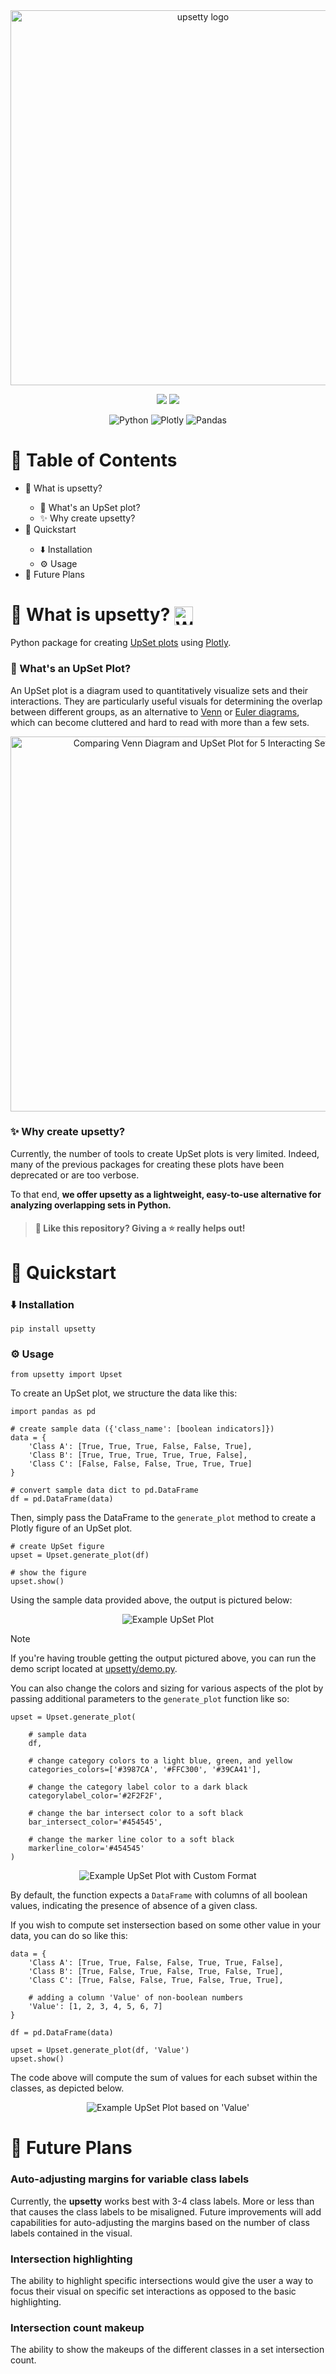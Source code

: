 <div align="center">
    <img width="600px" src="upsetty/public/images/readme/assets/logo.png" alt="upsetty logo">

</div>

<p align="center">
    <img src="https://img.shields.io/badge/Latest_release-v0.1.3-blue?logo=GitHub&logoColor=white&labelColor=black&color=%23e12a61">
    <img src="https://img.shields.io/badge/Downloads-411-blue?logo=GitHub&logoColor=white&labelColor=black&color=%235596d0">
</p>

<div align="center">
<img src="https://img.shields.io/badge/python-3670A0?style=for-the-badge&logo=python&logoColor=ffdd54" alt="Python">
<img src="https://img.shields.io/badge/PLOTLY-%233F4F75?style=for-the-badge&logo=plotly&logoColor=white&labelColor=%233F4F75&color=%233F4F75" alt="Plotly">
<img src="https://img.shields.io/badge/pandas-%23150458.svg?style=for-the-badge&logo=pandas&logoColor=white" alt="Pandas">
</div>

# 📖 Table of Contents

<ul>
    <a href="#🧮-what-is-upsetty" style="text-decoration:none">
        <li>🧮 What is upsetty?</li>
    </a>
        <ul>
            <a href="#🤔-whats-an-upset-plot" style="text-decoration:none">
                <li>🤔 What's an UpSet plot?</li>
            </a>
            <a href="#✨-why-create-upsetty" style="text-decoration:none">
                <li>✨ Why create upsetty?</li>
            </a>
        </ul>
    <a href="#🚀-quickstart" style="text-decoration:none">
        <li>🚀 Quickstart</li>
    </a>
        <ul>
            <a href="#⬇️-installation" style="text-decoration:none">
                <li>⬇️ Installation</li>
            </a>
            <a href="#⚙️-usage" style="text-decoration:none">
                <li>⚙️ Usage</li>
            </a>
        </ul>
    <a href="#📌-future-plans" style="text-decoration:none">
        <li>📌 Future Plans</li>
    </a>
</ul>

# 🧮 What is upsetty? <img src="upsetty/public/images/readme/assets/B_watermark.svg" height="30" align="center" alt="Watermark">

Python package for creating [UpSet plots](https://en.wikipedia.org/wiki/UpSet_Plot) using [Plotly](https://github.com/plotly/plotly.py).

### 🤔 What's an UpSet Plot?

An UpSet plot is a diagram used to quantitatively visualize sets and their interactions. They are particularly useful visuals for determining the overlap between different groups, as an alternative to [Venn](https://en.wikipedia.org/wiki/Venn_diagram) or [Euler diagrams](https://en.wikipedia.org/wiki/Euler_diagram), which can become cluttered and hard to read with more than a few sets.

<div align="center">
    <img width="600px" src="https://github.com/eskin22/upsetty/blob/main/upsetty/public/images/readme/examples/comparing_venn_and_upset.png?raw=true" alt="Comparing Venn Diagram and UpSet Plot for 5 Interacting Sets">
</div>

### ✨ Why create upsetty?

Currently, the number of tools to create UpSet plots is very limited. Indeed, many of the previous packages for creating these plots have been deprecated or are too verbose. 

To that end, **we offer upsetty as a lightweight, easy-to-use alternative for analyzing overlapping sets in Python.**

> #### 🤩 Like this repository? Giving a ⭐️ really helps out!

# 🚀 Quickstart

### ⬇️ Installation

```
pip install upsetty
```

### ⚙️ Usage

```
from upsetty import Upset
```

To create an UpSet plot, we structure the data like this: 

```
import pandas as pd

# create sample data ({'class_name': [boolean indicators]})
data = {
    'Class A': [True, True, True, False, False, True],
    'Class B': [True, True, True, True, True, False],
    'Class C': [False, False, False, True, True, True]
}

# convert sample data dict to pd.DataFrame
df = pd.DataFrame(data)
```

Then, simply pass the DataFrame to the `generate_plot` method to create a Plotly figure of an UpSet plot.

```
# create UpSet figure
upset = Upset.generate_plot(df)

# show the figure
upset.show()
```

Using the sample data provided above, the output is pictured below:

<p align="center">
    <img src='https://github.com/eskin22/upsetty/blob/main/upsetty/public/images/readme/examples/upset_chart_demo_0.png?raw=true' alt="Example UpSet Plot">
</p>

> [!NOTE]  
> If you're having trouble getting the output pictured above, you can run the demo script located at [upsetty/demo.py](upsetty/demo.py).

You can also change the colors and sizing for various aspects of the plot by passing additional parameters to the `generate_plot` function like so:

```
upset = Upset.generate_plot(
    
    # sample data
    df,

    # change category colors to a light blue, green, and yellow
    categories_colors=['#3987CA', '#FFC300', '#39CA41'],

    # change the category label color to a dark black
    categorylabel_color='#2F2F2F',

    # change the bar intersect color to a soft black
    bar_intersect_color='#454545',

    # change the marker line color to a soft black
    markerline_color='#454545'
)
```
<p align="center">
    <img src="https://github.com/eskin22/upsetty/blob/main/upsetty/public/images/readme/examples/upset_chart_demo_1.png?raw=true" alt="Example UpSet Plot with Custom Format">
</p>

By default, the function expects a `DataFrame` with columns of all boolean values, indicating the presence of absence of a given class.

If you wish to compute set instersection based on some other value in your data, you can do so like this:

```
data = {
    'Class A': [True, True, False, False, True, True, False],
    'Class B': [True, False, True, False, True, False, True],
    'Class C': [True, False, False, True, False, True, True],

    # adding a column 'Value' of non-boolean numbers
    'Value': [1, 2, 3, 4, 5, 6, 7]
}

df = pd.DataFrame(data)

upset = Upset.generate_plot(df, 'Value')
upset.show()
```

The code above will compute the sum of values for each subset within the classes, as depicted below.

<p align="center">
    <img src="https://github.com/eskin22/upsetty/blob/main/upsetty/public/images/readme/examples/upset_chart_demo_2.png?raw=true" alt="Example UpSet Plot based on 'Value'">
</p>

# 📌 Future Plans

### Auto-adjusting margins for variable class labels

Currently, the **upsetty** works best with 3-4 class labels. More or less than that causes the class labels to be misaligned. Future improvements will add capabilities for auto-adjusting the margins based on the number of class labels contained in the visual. 

### Intersection highlighting

The ability to highlight specific intersections would give the user a way to focus their visual on specific set interactions as opposed to the basic highlighting.

### Intersection count makeup

The ability to show the makeups of the different classes in a set intersection count.



